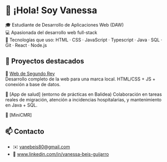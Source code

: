 # 👋 ¡Hola! Soy Vanessa

🎓 Estudiante de Desarrollo de Aplicaciones Web (DAW)  
💻 Apasionada del desarrollo web full-stack  
🧰 Tecnologías que uso: HTML · CSS · JavaScript · Typescript · Java · SQL · Git · React · Node.js  

## 🚀 Proyectos destacados

🔹 [Web de Segundo Rey](https://github.com/usuario/segundo-rey)  
Desarrollo completo de la web para una marca local. HTML/CSS + JS + conexión a base de datos.

🔹 [App de salud] (entorno de prácticas en Balidea) 
Colaboración en tareas reales de migración, atención a incidencias hospitalarias, y mantenimiento en Java + SQL.

🔹 [MiniCMR]

## 📫 Contacto
- ✉️ vanebeis80@gmail.com
- 💼 www.linkedin.com/in/vanessa-beis-guijarro
